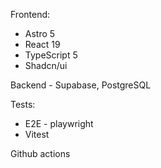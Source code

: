 Frontend:

- Astro 5
- React 19
- TypeScript 5
- Shadcn/ui

Backend - Supabase, PostgreSQL

Tests:

- E2E - playwright
- Vitest

Github actions
